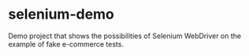# selenium-demo
Demo project that shows the possibilities of Selenium WebDriver on the example of fake e-commerce tests.
